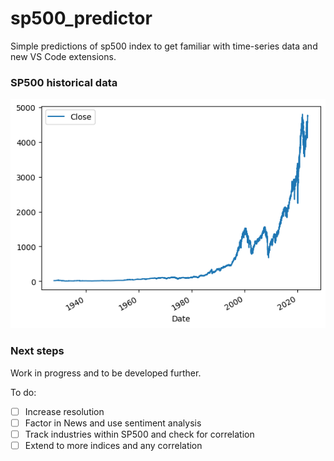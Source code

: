 # sp500_predictor

Simple predictions of sp500 index to get familiar with time-series data and new VS Code extensions.

### SP500 historical data

![SP500 historical prices](image.png)
 
### Next steps

Work in progress and to be developed further.

To do:

- [ ] Increase resolution
- [ ] Factor in News and use sentiment analysis
- [ ] Track industries within SP500 and check for correlation
- [ ] Extend to more indices and any correlation
